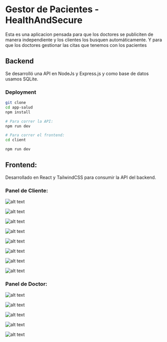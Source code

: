 # Gestor de Pacientes - HealthAndSecure

Esta es una aplicacion pensada para que los doctores se publiciten de manera independiente y los clientes los busquen automáticamente. Y para que los doctores gestionar las citas que tenemos con los pacientes

## Backend

Se desarrolló una API en NodeJs y Express.js y como base de datos usamos SQLite.

### Deployment

```sh
git clone 
cd app-salud
npm install

# Para correr la API:
npm run dev

# Para correr el frontend:
cd client

npm run dev
```

## Frontend:

Desarrollado en React y TailwindCSS para consumir la API del backend.

### Panel de Cliente:

![alt text](caps/doctors_to_select.jpg)

![alt text](caps/doctor_info.jpg)

![alt text](caps/doctor_info_make.jpg)

![alt text](caps/make_date.jpg)

![alt text](caps/diagnosis_chat.jpg)

![alt text](caps/my_appointments.jpg)

![alt text](caps/mymedicalhistory.jpg)

![alt text](caps/history_pdf.jpg)


### Panel de Doctor:

![alt text](caps/appointment_list.jpg)

![alt text](caps/diagnosis_form_info.jpg)

![alt text](caps/diagnosis_form.jpg)

![alt text](caps/analisis_chat.jpg)

![alt text](caps/registered_med_histories.jpg)
